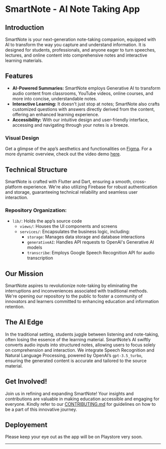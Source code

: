 # SmartNote - AI Note Taking App

## Introduction

SmartNote is your next-generation note-taking companion, equipped with AI to transform the way you capture and understand information. It is designed for students, professionals, and anyone eager to turn speeches, lectures, and online content into comprehensive notes and interactive learning materials.

## Features

- **AI-Powered Summaries:** SmartNote employs Generative AI to transform audio content from classrooms, YouTube videos, online courses, and more into concise, understandable notes.
- **Interactive Learning:** It doesn't just stop at notes; SmartNote also crafts customized questions with answers directly derived from the content, offering an enhanced learning experience.
- **Accessibility:** With our intuitive design and user-friendly interface, accessing and navigating through your notes is a breeze.

### Visual Design

Get a glimpse of the app’s aesthetics and functionalities on [Figma](https://www.figma.com/file/ZuzGX4w0x4oG8sTfDRYoco/SmartNote?type=design&node-id=32%3A1610&mode=design&t=EzG4vhixAetbWJFU-1). For a more dynamic overview, check out the video demo [here](https://drive.google.com/file/d/1-PCBwfZUp4IVmuRftEyM_jJ2-Iu8DqUI/view?usp=sharing).

## Technical Structure

SmartNote is crafted with Flutter and Dart, ensuring a smooth, cross-platform experience. We're also utilizing Firebase for robust authentication and storage, guaranteeing technical reliability and seamless user interaction.

### Repository Organization:

- `lib/`: Holds the app’s source code
    - `views/`: Houses the UI components and screens
    - `services/`: Encapsulates the business logic, including:
        - `storage`: Manages data storage and database interactions
        - `generativeAI`: Handles API requests to OpenAI's Generative AI models
        - `transcribe`: Employs Google Speech Recognition API for audio transcription

## Our Mission

SmartNote aspires to revolutionize note-taking by eliminating the interruptions and inconveniences associated with traditional methods. We're opening our repository to the public to foster a community of innovators and learners committed to enhancing education and information retention.

## The AI Edge

In the traditional setting, students juggle between listening and note-taking, often losing the essence of the learning material. SmartNote’s AI swiftly converts audio inputs into structured notes, allowing users to focus solely on comprehension and interaction. We integrate Speech Recognition and Natural Language Processing, powered by OpenAI’s `gpt-3.5_turbo`, ensuring the generated content is accurate and tailored to the source material.

## Get Involved!

Join us in refining and expanding SmartNote! Your insights and contributions are valuable in making education accessible and engaging for everyone. Kindly refer to our [CONTRIBUTING.md](./CONTRIBUTING.md) for guidelines on how to be a part of this innovative journey.

## Deployement

Please keep your eye out as the app will be on Playstore very soon.

---
